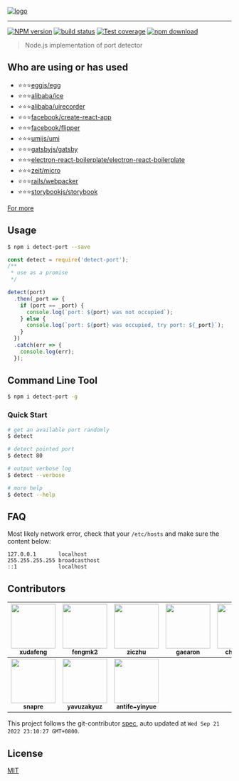 [![logo][logo-image]][logo-url]

---

[![NPM version][npm-image]][npm-url]
[![build status][travis-image]][travis-url]
[![Test coverage][codecov-image]][codecov-url]
[![npm download][download-image]][download-url]

[logo-image]: ./logo.png
[logo-url]: https://npmjs.org/package/detect-port
[npm-image]: https://img.shields.io/npm/v/detect-port.svg
[npm-url]: https://npmjs.org/package/detect-port
[travis-image]: https://img.shields.io/travis/node-modules/detect-port.svg
[travis-url]: https://travis-ci.org/node-modules/detect-port
[codecov-image]: https://img.shields.io/coveralls/node-modules/detect-port.svg
[codecov-url]: https://codecov.io/gh/node-modules/detect-port
[download-image]: https://img.shields.io/npm/dm/detect-port.svg
[download-url]: https://npmjs.org/package/detect-port

> Node.js implementation of port detector

## Who are using or has used

- ⭐⭐⭐[eggjs/egg](//github.com/eggjs/egg)
- ⭐⭐⭐[alibaba/ice](//github.com/alibaba/ice)
- ⭐⭐⭐[alibaba/uirecorder](//github.com/alibaba/uirecorder)
- ⭐⭐⭐[facebook/create-react-app](//github.com/facebook/create-react-app/blob/main/packages/react-dev-utils/package.json)
- ⭐⭐⭐[facebook/flipper](//github.com/facebook/flipper)
- ⭐⭐⭐[umijs/umi](//github.com/umijs/umi)
- ⭐⭐⭐[gatsbyjs/gatsby](//github.com/gatsbyjs/gatsby)
- ⭐⭐⭐[electron-react-boilerplate/electron-react-boilerplate](//github.com/electron-react-boilerplate/electron-react-boilerplate)
- ⭐⭐⭐[zeit/micro](//github.com/zeit/micro)
- ⭐⭐⭐[rails/webpacker](//github.com/rails/webpacker)
- ⭐⭐⭐[storybookjs/storybook](//github.com/storybookjs/storybook)

[For more](//github.com/node-modules/detect-port/network/dependents)

## Usage

```bash
$ npm i detect-port --save
```

```javascript
const detect = require('detect-port');
/**
 * use as a promise
 */

detect(port)
  .then(_port => {
    if (port == _port) {
      console.log(`port: ${port} was not occupied`);
    } else {
      console.log(`port: ${port} was occupied, try port: ${_port}`);
    }
  })
  .catch(err => {
    console.log(err);
  });

```

## Command Line Tool

```bash
$ npm i detect-port -g
```

### Quick Start

```bash
# get an available port randomly
$ detect

# detect pointed port
$ detect 80

# output verbose log
$ detect --verbose

# more help
$ detect --help
```

## FAQ

Most likely network error, check that your `/etc/hosts` and make sure the content below:

```
127.0.0.1       localhost
255.255.255.255 broadcasthost
::1             localhost
```

<!-- GITCONTRIBUTOR_START -->

## Contributors

|[<img src="https://avatars.githubusercontent.com/u/1011681?v=4" width="100px;"/><br/><sub><b>xudafeng</b></sub>](https://github.com/xudafeng)<br/>|[<img src="https://avatars.githubusercontent.com/u/156269?v=4" width="100px;"/><br/><sub><b>fengmk2</b></sub>](https://github.com/fengmk2)<br/>|[<img src="https://avatars.githubusercontent.com/u/1044425?v=4" width="100px;"/><br/><sub><b>ziczhu</b></sub>](https://github.com/ziczhu)<br/>|[<img src="https://avatars.githubusercontent.com/u/810438?v=4" width="100px;"/><br/><sub><b>gaearon</b></sub>](https://github.com/gaearon)<br/>|[<img src="https://avatars.githubusercontent.com/u/34906299?v=4" width="100px;"/><br/><sub><b>chnliquan</b></sub>](https://github.com/chnliquan)<br/>|[<img src="https://avatars.githubusercontent.com/u/360661?v=4" width="100px;"/><br/><sub><b>popomore</b></sub>](https://github.com/popomore)<br/>|
| :---: | :---: | :---: | :---: | :---: | :---: |
[<img src="https://avatars.githubusercontent.com/u/52845048?v=4" width="100px;"/><br/><sub><b>snapre</b></sub>](https://github.com/snapre)<br/>|[<img src="https://avatars.githubusercontent.com/u/56271907?v=4" width="100px;"/><br/><sub><b>yavuzakyuz</b></sub>](https://github.com/yavuzakyuz)<br/>|[<img src="https://avatars.githubusercontent.com/u/197375?v=4" width="100px;"/><br/><sub><b>antife-yinyue</b></sub>](https://github.com/antife-yinyue)<br/>

This project follows the git-contributor [spec](https://github.com/xudafeng/git-contributor), auto updated at `Wed Sep 21 2022 23:10:27 GMT+0800`.

<!-- GITCONTRIBUTOR_END -->

## License

[MIT](LICENSE)
